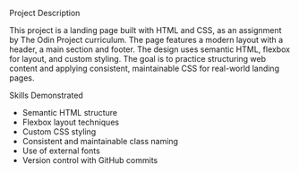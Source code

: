 Project Description

This project is a landing page built with HTML and CSS, as an assignment by The Odin Project curriculum. The page features a modern layout with a header, a main section and footer. The design uses semantic HTML, flexbox for layout, and custom styling. The goal is to practice structuring web content and applying consistent, maintainable CSS for real-world landing pages.

Skills Demonstrated

- Semantic HTML structure
- Flexbox layout techniques
- Custom CSS styling
- Consistent and maintainable class naming
- Use of external fonts
- Version control with GitHub commits
